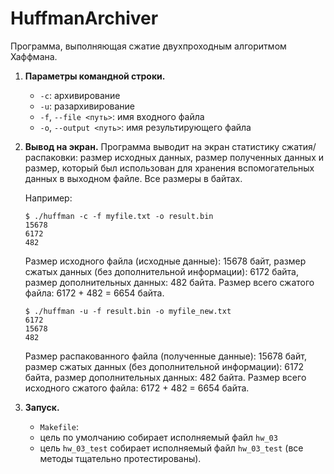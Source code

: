 # HuffmanArchiver

Программа, выполняющая сжатие двухпроходным алгоритмом Хаффмана.

1. **Параметры командной строки.** 
   * `-c`: архивирование
   * `-u`: разархивирование
   * `-f`, `--file <путь>`: имя входного файла
   * `-o`, `--output <путь>`: имя результирующего файла
   
2. **Вывод на экран.**
   Программа выводит на экран статистику сжатия/распаковки: размер исходных данных, размер полученных данных
   и размер, который был использован для хранения вспомогательных данных в выходном файле. Все размеры в байтах.

   Например:
   ```
   $ ./huffman -c -f myfile.txt -o result.bin
   15678
   6172
   482
   ```

   Размер исходного файла (исходные данные): 15678 байт, размер сжатых данных (без дополнительной информации):
   6172 байта, размер дополнительных данных: 482 байта. Размер всего сжатого файла: 6172 + 482 = 6654 байта.
   ```
   $ ./huffman -u -f result.bin -o myfile_new.txt
   6172
   15678
   482
   ```
   Размер распакованного файла (полученные данные): 15678 байт, размер сжатых данных (без дополнительной информации):
   6172 байта, размер дополнительных данных: 482 байта. Размер всего исходного сжатого файла: 6172 + 482 = 6654 байта.

3. **Запуск.**
    * `Makefile`:
	 * цель по умолчанию собирает исполняемый файл `hw_03`
	 * цель `hw_03_test` собирает исполняемый файл `hw_03_test` (все методы тщательно протестированы).
